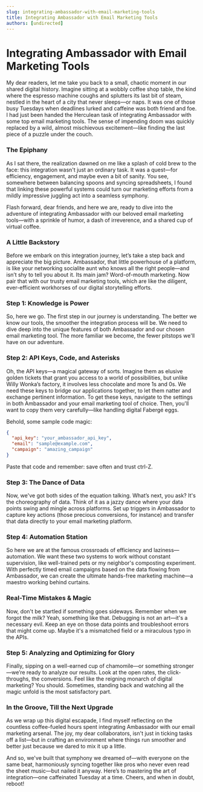 ```yaml
---
slug: integrating-ambassador-with-email-marketing-tools
title: Integrating Ambassador with Email Marketing Tools
authors: [undirected]
---
```



# Integrating Ambassador with Email Marketing Tools

My dear readers, let me take you back to a small, chaotic moment in our shared digital history. Imagine sitting at a wobbly coffee shop table, the kind where the espresso machine coughs and splutters its last bit of steam, nestled in the heart of a city that never sleeps—or naps. It was one of those busy Tuesdays when deadlines lurked and caffeine was both friend and foe. I had just been handed the Herculean task of integrating Ambassador with some top email marketing tools. The sense of impending doom was quickly replaced by a wild, almost mischievous excitement—like finding the last piece of a puzzle under the couch.

### The Epiphany

As I sat there, the realization dawned on me like a splash of cold brew to the face: this integration wasn't just an ordinary task. It was a quest—for efficiency, engagement, and maybe even a bit of sanity. You see, somewhere between balancing spoons and syncing spreadsheets, I found that linking these powerful systems could turn our marketing efforts from a mildly impressive juggling act into a seamless symphony.

Flash forward, dear friends, and here we are, ready to dive into the adventure of integrating Ambassador with our beloved email marketing tools—with a sprinkle of humor, a dash of irreverence, and a shared cup of virtual coffee.

### A Little Backstory

Before we embark on this integration journey, let’s take a step back and appreciate the big picture. Ambassador, that little powerhouse of a platform, is like your networking socialite aunt who knows all the right people—and isn’t shy to tell you about it. Its main jam? Word-of-mouth marketing. Now pair that with our trusty email marketing tools, which are like the diligent, ever-efficient workhorses of our digital storytelling efforts. 

### Step 1: Knowledge is Power

So, here we go. The first step in our journey is understanding. The better we know our tools, the smoother the integration process will be. We need to dive deep into the unique features of both Ambassador and our chosen email marketing tool. The more familiar we become, the fewer pitstops we'll have on our adventure.

### Step 2: API Keys, Code, and Asterisks

Oh, the API keys—a magical gateway of sorts. Imagine them as elusive golden tickets that grant you access to a world of possibilities, but unlike Willy Wonka’s factory, it involves less chocolate and more 1s and 0s. We need these keys to bridge our applications together, to let them natter and exchange pertinent information. To get these keys, navigate to the settings in both Ambassador and your email marketing tool of choice. Then, you'll want to copy them very carefully—like handling digital Fabergé eggs.

Behold, some sample code magic:

```json
{
  "api_key": "your_ambassador_api_key",
  "email": "sample@example.com",
  "campaign": "amazing_campaign"
}
```

Paste that code and remember: save often and trust ctrl-Z.

### Step 3: The Dance of Data

Now, we've got both sides of the equation talking. What’s next, you ask? It's the choreography of data. Think of it as a jazzy dance where your data points swing and mingle across platforms. Set up triggers in Ambassador to capture key actions (those precious conversions, for instance) and transfer that data directly to your email marketing platform.

### Step 4: Automation Station

So here we are at the famous crossroads of efficiency and laziness—automation. We want these two systems to work without constant supervision, like well-trained pets or my neighbor's composting experiment. With perfectly timed email campaigns based on the data flowing from Ambassador, we can create the ultimate hands-free marketing machine—a maestro working behind curtains.

### Real-Time Mistakes & Magic

Now, don't be startled if something goes sideways. Remember when we forgot the milk? Yeah, something like that. Debugging is not an art—it's a necessary evil. Keep an eye on those data points and troubleshoot errors that might come up. Maybe it's a mismatched field or a miraculous typo in the APIs.

### Step 5: Analyzing and Optimizing for Glory

Finally, sipping on a well-earned cup of chamomile—or something stronger—we’re ready to analyze our results. Look at the open rates, the click-throughs, the conversions. Feel like the reigning monarch of digital marketing? You should. Sometimes, standing back and watching all the magic unfold is the most satisfactory part.

### In the Groove, Till the Next Upgrade

As we wrap up this digital escapade, I find myself reflecting on the countless coffee-fueled hours spent integrating Ambassador with our email marketing arsenal. The joy, my dear collaborators, isn't just in ticking tasks off a list—but in crafting an environment where things run smoother and better just because we dared to mix it up a little.

And so, we've built that symphony we dreamed of—with everyone on the same beat, harmoniously syncing together like pros who never even read the sheet music—but nailed it anyway. Here’s to mastering the art of integration—one caffeinated Tuesday at a time. Cheers, and when in doubt, reboot!